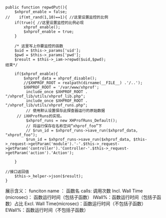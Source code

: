     public function repwdPut(){
        $xhprof_enable = false;
    //    if(mt_rand(1,10)==1){ //这里设置监控的比例
        if(true){ //这里设置监控的比例必现
            xhprof_enable();
            $xhprof_enable = true;
        }

        /* 这里写上你要监控的函数
        $uid = $this->_params['uid'];
        $pwd = $this->_params['pwd'];
        $result = $this->_iam->repwd($uid,$pwd);
	结束*/

        if($xhprof_enable){
            $xhprof_data = xhprof_disable();
            //$XHPROF_ROOT = realpath(dirname(__FILE__) .'/..');
            $XHPROF_ROOT = '/var/www/xhprof';
             include_once $XHPROF_ROOT . "/xhprof_lib/utils/xhprof_lib.php";
             include_once $XHPROF_ROOT . "/xhprof_lib/utils/xhprof_runs.php";
             // 使用默认设置保存此探查器运行的原始数据
	     // iXHProfRuns的实现。
             $xhprof_runs = new XHProfRuns_Default();
             // 将运行保存在名称空间“xhprof_foo”下
             // $run_id = $xhprof_runs->save_run($xhprof_data, "xhprof_foo");
             $run_id = $xhprof_runs->save_run($xhprof_data, $this->_request->getParam('module').'-'.$this->_request->getParam('controller').'Controller-'.$this->_request->getParam('action').'Action');

        }
	
	//接口返回值
        $this->_helper->json($result);
    }



展示含义：
funciton name ： 函数名
calls: 调用次数
Incl. Wall Time (microsec)： 函数运行时间（包括子函数）
IWall%：函数运行时间（包括子函数）占比
Excl. Wall Time(microsec)：函数运行时间（不包括子函数）
EWall%：函数运行时间（不包括子函数）
